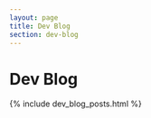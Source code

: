 ```yaml
---
layout: page
title: Dev Blog
section: dev-blog
---
```


# Dev Blog

{% include dev_blog_posts.html %}
